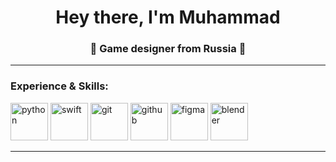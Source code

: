<h1 align="center">Hey there, I'm Muhammad</a> 
<h3 align="center">👾 Game designer from Russia 👾</h3>

---

### Experience & Skills:
<img src="https://cdn.jsdelivr.net/gh/devicons/devicon/icons/python/python-original.svg" title="python" width="60" height="60"/> <img src="https://cdn.jsdelivr.net/gh/devicons/devicon/icons/swift/swift-original.svg" title="swift" width="60" height="60"/> <img src="https://cdn.jsdelivr.net/gh/devicons/devicon/icons/git/git-original.svg" title="git" width="60" height="60"/> <img src="https://cdn.jsdelivr.net/gh/devicons/devicon/icons/github/github-original.svg" title="github" width="60" height="60"/> <img src="https://cdn.jsdelivr.net/gh/devicons/devicon/icons/figma/figma-original.svg" title="figma" width="60" height="60"/> <img src="https://cdn.jsdelivr.net/gh/devicons/devicon/icons/blender/blender-original.svg" title="blender" width="60" height="60"/>

---


